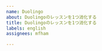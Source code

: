 ```yaml
---
name: Duolingo
about: Duolingoのレッスンを1つ消化する
title: Duolingoのレッスンを1つ消化する
labels: english
assignees: mfham

---
```



